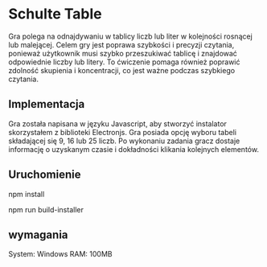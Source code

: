 # Schulte Table

Gra polega na odnajdywaniu w tablicy liczb lub liter w kolejności rosnącej lub malejącej. Celem gry jest poprawa szybkości i precyzji czytania, ponieważ użytkownik musi szybko przeszukiwać tablicę i znajdować odpowiednie liczby lub litery. To ćwiczenie pomaga również poprawić zdolność skupienia i koncentracji, co jest ważne podczas szybkiego czytania.


## Implementacja

Gra została napisana w języku Javascript, aby stworzyć instalator skorzystałem z biblioteki Electronjs. Gra posiada opcję wyboru tabeli składającej się 9, 16 lub 25 liczb. Po wykonaniu zadania gracz dostaje informację o uzyskanym czasie i dokładności klikania kolejnych elementów.

## Uruchomienie
npm install

npm run build-installer

## wymagania

System: Windows
RAM: 100MB

